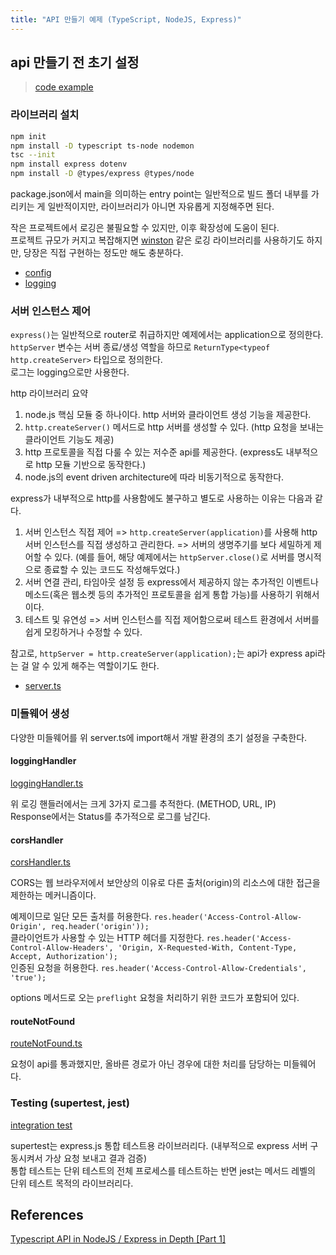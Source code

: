 ```yaml
---
title: "API 만들기 예제 (TypeScript, NodeJS, Express)"
---
```


## api 만들기 전 초기 설정

> [code example](https://github.com/moonshine-archive/ts-express-playground/tree/main/api-in-depth)

### 라이브러리 설치

```zsh
npm init
npm install -D typescript ts-node nodemon
tsc --init
npm install express dotenv
npm install -D @types/express @types/node
```

package.json에서 main을 의미하는 entry point는 일반적으로 빌드 폴더 내부를 가리키는 게 일반적이지만, 라이브러리가 아니면 자유롭게 지정해주면 된다.<br>

작은 프로젝트에서 로깅은 불필요할 수 있지만, 이후 확장성에 도움이 된다.<br>
프로젝트 규모가 커지고 복잡해지면 [winston](https://github.com/winstonjs/winston) 같은 로깅 라이브러리를 사용하기도 하지만, 당장은 직접 구현하는 정도만 해도 충분하다.

- [config](https://github.com/moonshine-archive/ts-express-playground/blob/main/api-in-depth/src/config/config.ts)
- [logging](https://github.com/moonshine-archive/ts-express-playground/blob/main/api-in-depth/src/config/logging.ts)

### 서버 인스턴스 제어

`express()`는 일반적으로 router로 취급하지만 예제에서는 application으로 정의한다.<br>
`httpServer` 변수는 서버 종료/생성 역할을 하므로 `ReturnType<typeof http.createServer>` 타입으로 정의한다.<br>
로그는 logging으로만 사용한다.

http 라이브러리 요약

1. node.js 핵심 모듈 중 하나이다. http 서버와 클라이언트 생성 기능을 제공한다.
2. `http.createServer()` 메서드로 http 서버를 생성할 수 있다. (http 요청을 보내는 클라이언트 기능도 제공)
3. http 프로토콜을 직접 다룰 수 있는 저수준 api를 제공한다. (express도 내부적으로 http 모듈 기반으로 동작한다.)
4. node.js의 event driven architecture에 따라 비동기적으로 동작한다.

express가 내부적으로 http를 사용함에도 불구하고 별도로 사용하는 이유는 다음과 같다.

1. 서버 인스턴스 직접 제어 => `http.createServer(application)`를 사용해 http 서버 인스턴스를 직접 생성하고 관리한다. => 서버의 생명주기를 보다 세밀하게 제어할 수 있다. (예를 들어, 해당 예제에서는 `httpServer.close()`로 서버를 명시적으로 종료할 수 있는 코드도 작성해두었다.)
2. 서버 연결 관리, 타임아웃 설정 등 express에서 제공하지 않는 추가적인 이벤트나 메소드(혹은 웹소켓 등의 추가적인 프로토콜을 쉽게 통합 가능)를 사용하기 위해서이다.
3. 테스트 및 유연성 => 서버 인스턴스를 직접 제어함으로써 테스트 환경에서 서버를 쉽게 모킹하거나 수정할 수 있다.

참고로, `httpServer = http.createServer(application);`는 api가 express api라는 걸 알 수 있게 해주는 역할이기도 한다.

- [server.ts](https://github.com/moonshine-archive/ts-express-playground/blob/main/api-in-depth/src/server.ts)

### 미들웨어 생성

다양한 미들웨어를 위 server.ts에 import해서 개발 환경의 초기 설정을 구축한다.

#### loggingHandler

[loggingHandler.ts](https://github.com/moonshine-archive/ts-express-playground/blob/main/api-in-depth/src/middleware/loggingHandler.ts)

위 로깅 핸들러에서는 크게 3가지 로그를 추적한다. (METHOD, URL, IP)<br>
Response에서는 Status를 추가적으로 로그를 남긴다.

#### corsHandler

[corsHandler.ts](https://github.com/moonshine-archive/ts-express-playground/blob/main/api-in-depth/src/middleware/corsHandler.ts)

CORS는 웹 브라우저에서 보안상의 이유로 다른 출처(origin)의 리소스에 대한 접근을 제한하는 메커니즘이다.

예제이므로 일단 모든 출처를 허용한다. `res.header('Access-Control-Allow-Origin', req.header('origin'));`<br>
클라이언트가 사용할 수 있는 HTTP 헤더를 지정한다. `res.header('Access-Control-Allow-Headers', 'Origin, X-Requested-With, Content-Type, Accept, Authorization');`<br>
인증된 요청을 허용한다. `res.header('Access-Control-Allow-Credentials', 'true');`<br>

options 메서드로 오는 `preflight` 요청을 처리하기 위한 코드가 포함되어 있다.

#### routeNotFound

[routeNotFound.ts](https://github.com/moonshine-archive/ts-express-playground/blob/main/api-in-depth/src/middleware/routeNotFound.ts)

요청이 api를 통과했지만, 올바른 경로가 아닌 경우에 대한 처리를 담당하는 미들웨어다.

### Testing (supertest, jest)

[integration test](https://github.com/moonshine-archive/ts-express-playground/blob/main/api-in-depth/test/integration/application.test.ts)

supertest는 express.js 통합 테스트용 라이브러리다. (내부적으로 express 서버 구동시켜서 가상 요청 보내고 결과 검증)<br>통합 테스트는 단위 테스트의 전체 프로세스를 테스트하는 반면 jest는 메서드 레벨의 단위 테스트 목적의 라이브러리다.

## References

[Typescript API in NodeJS / Express in Depth [Part 1]](https://www.youtube.com/watch?v=NYZKUTGC51g&t=135s)<br>
